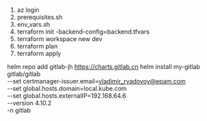 1. az login
2. prerequisites.sh
3. env_vars.sh
4. terraform init -backend-config=backend.tfvars
5. terraform workspace new dev
6. terraform plan
7. terraform apply


helm repo add gitlab-jh https://charts.gitlab.cn
helm install my-gitlab gitlab/gitlab \
--set certmanager-issuer.email=vladimir_ryadovoy@epam.com \
--set global.hosts.domain=local.kube.com \
--set global.hosts.externalIP=192.168.64.6 \
--version 4.10.2 \
-n gitlab
